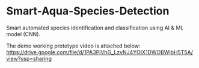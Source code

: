 # Smart-Aqua-Species-Detection
Smart automated species identification and classification using AI &amp; ML model (CNN).

The demo working prototype video is attached below:
https://drive.google.com/file/d/1PA3PiVhG_LzvNJ4YOIX1DWOBWjbH5T5A/view?usp=sharing
